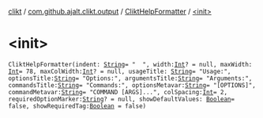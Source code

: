 [clikt](../../index.md) / [com.github.ajalt.clikt.output](../index.md) / [CliktHelpFormatter](index.md) / [&lt;init&gt;](./-init-.md)

# &lt;init&gt;

`CliktHelpFormatter(indent: `[`String`](https://kotlinlang.org/api/latest/jvm/stdlib/kotlin/-string/index.html)` = "  ", width: `[`Int`](https://kotlinlang.org/api/latest/jvm/stdlib/kotlin/-int/index.html)`? = null, maxWidth: `[`Int`](https://kotlinlang.org/api/latest/jvm/stdlib/kotlin/-int/index.html)` = 78, maxColWidth: `[`Int`](https://kotlinlang.org/api/latest/jvm/stdlib/kotlin/-int/index.html)`? = null, usageTitle: `[`String`](https://kotlinlang.org/api/latest/jvm/stdlib/kotlin/-string/index.html)` = "Usage:", optionsTitle: `[`String`](https://kotlinlang.org/api/latest/jvm/stdlib/kotlin/-string/index.html)` = "Options:", argumentsTitle: `[`String`](https://kotlinlang.org/api/latest/jvm/stdlib/kotlin/-string/index.html)` = "Arguments:", commandsTitle: `[`String`](https://kotlinlang.org/api/latest/jvm/stdlib/kotlin/-string/index.html)` = "Commands:", optionsMetavar: `[`String`](https://kotlinlang.org/api/latest/jvm/stdlib/kotlin/-string/index.html)` = "[OPTIONS]", commandMetavar: `[`String`](https://kotlinlang.org/api/latest/jvm/stdlib/kotlin/-string/index.html)` = "COMMAND [ARGS]...", colSpacing: `[`Int`](https://kotlinlang.org/api/latest/jvm/stdlib/kotlin/-int/index.html)` = 2, requiredOptionMarker: `[`String`](https://kotlinlang.org/api/latest/jvm/stdlib/kotlin/-string/index.html)`? = null, showDefaultValues: `[`Boolean`](https://kotlinlang.org/api/latest/jvm/stdlib/kotlin/-boolean/index.html)` = false, showRequiredTag: `[`Boolean`](https://kotlinlang.org/api/latest/jvm/stdlib/kotlin/-boolean/index.html)` = false)`